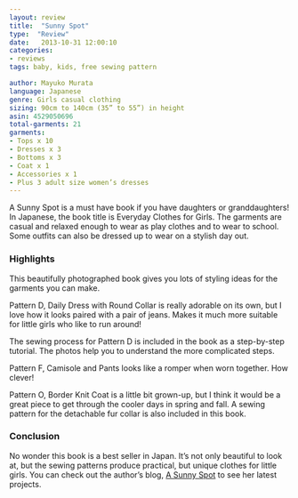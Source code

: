 ```yaml
---
layout: review
title:  "Sunny Spot"
type:  "Review"
date:   2013-10-31 12:00:10
categories:
- reviews
tags: baby, kids, free sewing pattern

author: Mayuko Murata
language: Japanese
genre: Girls casual clothing
sizing: 90cm to 140cm (35” to 55”) in height
asin: 4529050696
total-garments: 21
garments:
- Tops x 10
- Dresses x 3
- Bottoms x 3
- Coat x 1
- Accessories x 1
- Plus 3 adult size women’s dresses
---
```


A Sunny Spot is a must have book if you have daughters or granddaughters! In Japanese, the book title is Everyday Clothes for Girls. The garments are casual and relaxed enough to wear as play clothes and to wear to school. Some outfits can also be dressed up to wear on a stylish day out.

### Highlights

This beautifully photographed book gives you lots of styling ideas for the garments you can make.

Pattern D, Daily Dress with Round Collar is really adorable on its own, but I love how it looks paired with a pair of jeans. Makes it much more suitable for little girls who like to run around!

The sewing process for Pattern D is included in the book as a step-by-step tutorial. The photos help you to understand the more complicated steps.

Pattern F, Camisole and Pants looks like a romper when worn together. How clever!

Pattern O, Border Knit Coat is a little bit grown-up, but I think it would be a great piece to get through the cooler days in spring and fall. A sewing pattern for the detachable fur collar is also included in this book.

### Conclusion

No wonder this book is a best seller in Japan. It’s not only beautiful to look at, but the sewing patterns produce practical, but unique clothes for little girls. You can check out the author’s blog, [A Sunny Spot](http://blog.a-sunny-spot.com/) to see her latest projects.